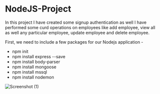 # NodeJS-Project
In this project I have created some signup authentication as well I have performed some curd operations on employees like add employee, view all as well any particular employee, update employee and delete employee. 

First, we need to include a few packages for our Nodejs application -
* npm init
* npm install express --save
* npm install body-parser
* npm install mongoose
* npm install mssql
* npm install nodemon



![Screenshot (1)](https://github.com/nandiniovhal/NodeJS-Project/assets/121006918/ec68a078-123e-4fec-9b54-140399ad5bbf)
